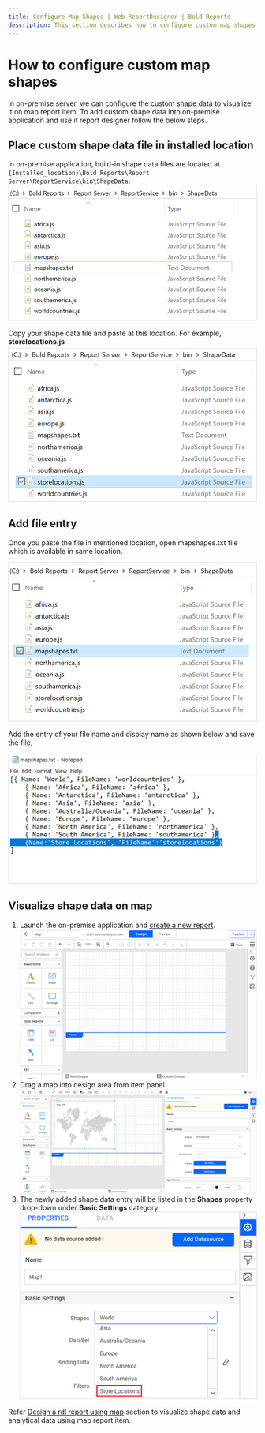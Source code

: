 ```yaml
---
title: Configure Map Shapes | Web ReportDesigner | Bold Reports
description: This section describes how to configure custom map shapes for Map Report Item with Bold Reports On-Premise.
---
```


# How to configure custom map shapes

In on-premise server, we can configure the custom shape data to visualize it on map report item. To add custom shape data into on-premise application and use it report designer follow the below steps.

## Place custom shape data file in installed location

In on-premise application, build-in shape data files are located at `{Installed_location}\Bold Reports\Report Server\ReportService\bin\ShapeData`.
![Shape data installed location](/static/assets/on-premise/images/report-designer/how-to/configure-map-shapes/installed-location.png)

Copy your shape data file and paste at this location. For example, **storelocations.js**
![Shape data installed location](/static/assets/on-premise/images/report-designer/how-to/configure-map-shapes/add-new-file.png)

## Add file entry

Once you paste the file in mentioned location, open mapshapes.txt file which is available in same location.

![Shape data installed location](/static/assets/on-premise/images/report-designer/how-to/configure-map-shapes/map-shapes-file.png)

Add the entry of your file name and display name as shown below and save the file,

![Shape data installed location](/static/assets/on-premise/images/report-designer/how-to/configure-map-shapes/add-entry.png)

## Visualize shape data on map

1. Launch the on-premise application and [create a new report](https://help.boldreports.com/on-premise/manage-content/reports/create-report/#steps-to-create-a-report).
![New report](/static/assets/on-premise/images/report-designer/how-to/configure-map-shapes/new-report.png)
2. Drag a map into design area from item panel.
![New report](/static/assets/on-premise/images/report-designer/how-to/configure-map-shapes/add-map.png)
3. The newly added shape data entry will be listed in the **Shapes** property drop-down under **Basic Settings** category.
![Shapes property](/static/assets/on-premise/images/report-designer/how-to/configure-map-shapes/shapes-property.png)

Refer [Design a rdl report using map](./../../report-items/map/use-case/design-map-using-custom-rule/) section to visualize shape data and analytical data using map report item.

